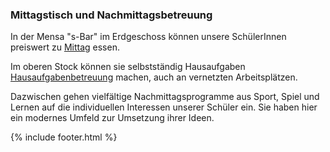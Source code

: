 ---
---

### Mittagstisch und Nachmittagsbetreuung

In der  Mensa "s-Bar" im Erdgeschoss können unsere SchülerInnen preiswert zu [<i class="fa fa-external-link"></i> Mittag](#/Schulleben/S-Bar/) essen.

Im oberen Stock können sie selbstständig Hausaufgaben <a href="javascript:highlight('Navigation_Schulleben');$('#sidebar').load('/static/sidebar/Schulleben.html', function() {
        ajaxload('Schulleben', 'Hausaufgabenbetreuung');
    });"><i class="fa fa-external-link"></i> Hausaufgabenbetreuung</a> machen, auch an vernetzten Arbeitsplätzen.

Dazwischen gehen vielfältige Nachmittagsprogramme aus Sport, Spiel und Lernen auf die individuellen Interessen unserer Schüler ein. Sie haben hier ein modernes Umfeld zur Umsetzung ihrer Ideen.

{% include footer.html %}
